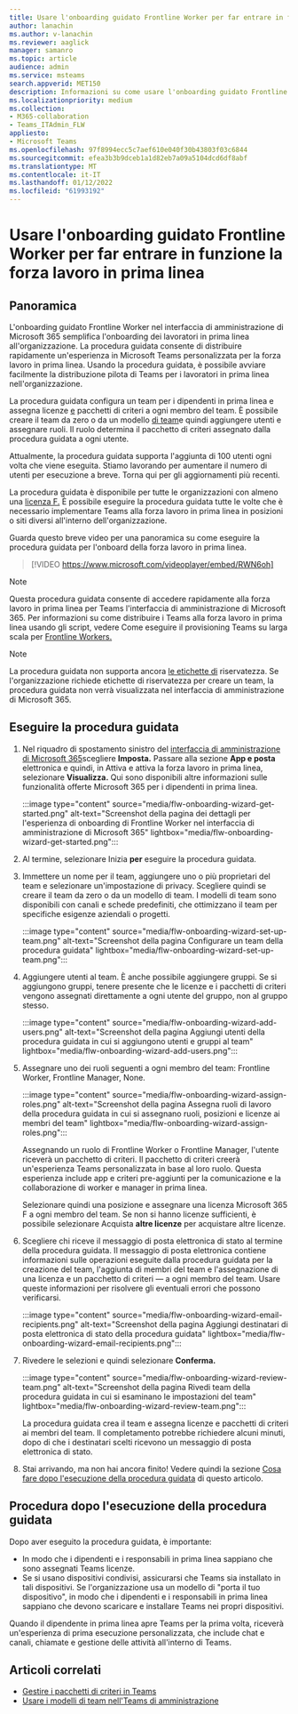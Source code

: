 ```yaml
---
title: Usare l'onboarding guidato Frontline Worker per far entrare in funzione la forza lavoro in prima linea
author: lanachin
ms.author: v-lanachin
ms.reviewer: aaglick
manager: samanro
ms.topic: article
audience: admin
ms.service: msteams
search.appverid: MET150
description: Informazioni su come usare l'onboarding guidato Frontline Worker per distribuire rapidamente un'esperienza Teams personalizzata per i dipendenti e i responsabili in prima linea nell'organizzazione.
ms.localizationpriority: medium
ms.collection:
- M365-collaboration
- Teams_ITAdmin_FLW
appliesto:
- Microsoft Teams
ms.openlocfilehash: 97f8994ecc5c7aef610e040f30b43803f03c6844
ms.sourcegitcommit: efea3b3b9dceb1a1d82eb7a09a5104dcd6df8abf
ms.translationtype: MT
ms.contentlocale: it-IT
ms.lasthandoff: 01/12/2022
ms.locfileid: "61993192"
---
```

# <a name="use-the-frontline-worker-onboarding-wizard-to-get-your-frontline-workforce-up-and-running"></a>Usare l'onboarding guidato Frontline Worker per far entrare in funzione la forza lavoro in prima linea

## <a name="overview"></a>Panoramica

L'onboarding guidato Frontline Worker nel interfaccia di amministrazione di Microsoft 365 semplifica l'onboarding dei lavoratori in prima linea all'organizzazione. La procedura guidata consente di distribuire rapidamente un'esperienza in Microsoft Teams personalizzata per la forza lavoro in prima linea. Usando la procedura guidata, è possibile avviare facilmente la distribuzione pilota di Teams per i lavoratori in prima linea nell'organizzazione.

La procedura guidata configura un team per i dipendenti in prima linea e assegna licenze [e](manage-policy-packages.md) pacchetti di criteri a ogni membro del team. È possibile creare il team da zero o da un modello [di team](get-started-with-teams-templates-in-the-admin-console.md)e quindi aggiungere utenti e assegnare ruoli. Il ruolo determina il pacchetto di criteri assegnato dalla procedura guidata a ogni utente.

Attualmente, la procedura guidata supporta l'aggiunta di 100 utenti ogni volta che viene eseguita. Stiamo lavorando per aumentare il numero di utenti per esecuzione a breve. Torna qui per gli aggiornamenti più recenti.

La procedura guidata è disponibile per tutte le organizzazioni con almeno una [licenza F.](https://www.microsoft.com/microsoft-365/enterprise/frontline) È possibile eseguire la procedura guidata tutte le volte che è necessario implementare Teams alla forza lavoro in prima linea in posizioni o siti diversi all'interno dell'organizzazione.

Guarda questo breve video per una panoramica su come eseguire la procedura guidata per l'onboard della forza lavoro in prima linea.

> [!VIDEO https://www.microsoft.com/videoplayer/embed/RWN6oh]

> [!NOTE]
> Questa procedura guidata consente di accedere rapidamente alla forza lavoro in prima linea per Teams l'interfaccia di amministrazione di Microsoft 365. Per informazioni su come distribuire i Teams alla forza lavoro in prima linea usando gli script, vedere Come eseguire il provisioning Teams su larga scala per [Frontline Workers.](flw-scripted-deployment.md)

> [!NOTE]
> La procedura guidata non supporta ancora [le etichette di](sensitivity-labels.md) riservatezza. Se l'organizzazione richiede etichette di riservatezza per creare un team, la procedura guidata non verrà visualizzata nel interfaccia di amministrazione di Microsoft 365.

## <a name="run-the-wizard"></a>Eseguire la procedura guidata

1. Nel riquadro di spostamento sinistro del [interfaccia di amministrazione di Microsoft 365](https://admin.microsoft.com/)scegliere **Imposta.** Passare alla sezione **App e posta** elettronica e quindi, in Attiva e attiva la forza lavoro in prima linea, selezionare **Visualizza.**  Qui sono disponibili altre informazioni sulle funzionalità offerte Microsoft 365 per i dipendenti in prima linea.

    :::image type="content" source="media/flw-onboarding-wizard-get-started.png" alt-text="Screenshot della pagina dei dettagli per l'esperienza di onboarding di Frontline Worker nel interfaccia di amministrazione di Microsoft 365" lightbox="media/flw-onboarding-wizard-get-started.png":::

2. Al termine, selezionare Inizia **per** eseguire la procedura guidata.

3. Immettere un nome per il team, aggiungere uno o più proprietari del team e selezionare un'impostazione di privacy. Scegliere quindi se creare il team da zero o da un modello di team. I modelli di team sono disponibili con canali e schede predefiniti, che ottimizzano il team per specifiche esigenze aziendali o progetti.

    :::image type="content" source="media/flw-onboarding-wizard-set-up-team.png" alt-text="Screenshot della pagina Configurare un team della procedura guidata" lightbox="media/flw-onboarding-wizard-set-up-team.png":::

4. Aggiungere utenti al team. È anche possibile aggiungere gruppi. Se si aggiungono gruppi, tenere presente che le licenze e i pacchetti di criteri vengono assegnati direttamente a ogni utente del gruppo, non al gruppo stesso.

    :::image type="content" source="media/flw-onboarding-wizard-add-users.png" alt-text="Screenshot della pagina Aggiungi utenti della procedura guidata in cui si aggiungono utenti e gruppi al team" lightbox="media/flw-onboarding-wizard-add-users.png":::

5. Assegnare uno dei ruoli seguenti a ogni membro del team: Frontline Worker, Frontline Manager, None. 
  
    :::image type="content" source="media/flw-onboarding-wizard-assign-roles.png" alt-text="Screenshot della pagina Assegna ruoli di lavoro della procedura guidata in cui si assegnano ruoli, posizioni e licenze ai membri del team" lightbox="media/flw-onboarding-wizard-assign-roles.png":::

    Assegnando un ruolo di Frontline Worker o Frontline Manager, l'utente riceverà un pacchetto di criteri. Il pacchetto di criteri creerà un'esperienza Teams personalizzata in base al loro ruolo. Questa esperienza include app e criteri pre-aggiunti per la comunicazione e la collaborazione di worker e manager in prima linea.

    Selezionare quindi una posizione e assegnare una licenza Microsoft 365 F a ogni membro del team. Se non si hanno licenze sufficienti, è possibile selezionare Acquista **altre licenze** per acquistare altre licenze.  

6. Scegliere chi riceve il messaggio di posta elettronica di stato al termine della procedura guidata. Il messaggio di posta elettronica contiene informazioni sulle operazioni eseguite dalla procedura guidata per la creazione del team, l'aggiunta di membri del team e l'assegnazione di una licenza e un pacchetto di criteri &mdash; a ogni membro del team. Usare queste informazioni per risolvere gli eventuali errori che possono verificarsi.

    :::image type="content" source="media/flw-onboarding-wizard-email-recipients.png" alt-text="Screenshot della pagina Aggiungi destinatari di posta elettronica di stato della procedura guidata" lightbox="media/flw-onboarding-wizard-email-recipients.png":::

7. Rivedere le selezioni e quindi selezionare **Conferma.**

    :::image type="content" source="media/flw-onboarding-wizard-review-team.png" alt-text="Screenshot della pagina Rivedi team della procedura guidata in cui si esaminano le impostazioni del team" lightbox="media/flw-onboarding-wizard-review-team.png":::

    La procedura guidata crea il team e assegna licenze e pacchetti di criteri ai membri del team. Il completamento potrebbe richiedere alcuni minuti, dopo di che i destinatari scelti ricevono un messaggio di posta elettronica di stato.

8. Stai arrivando, ma non hai ancora finito! Vedere quindi la sezione [Cosa fare dopo l'esecuzione della procedura guidata](#what-to-do-after-running-the-wizard) di questo articolo.

## <a name="what-to-do-after-running-the-wizard"></a>Procedura dopo l'esecuzione della procedura guidata

Dopo aver eseguito la procedura guidata, è importante:

- In modo che i dipendenti e i responsabili in prima linea sappiano che sono assegnati Teams licenze.
- Se si usano dispositivi condivisi, assicurarsi che Teams sia installato in tali dispositivi. Se l'organizzazione usa un modello di "porta il tuo dispositivo", in modo che i dipendenti e i responsabili in prima linea sappiano che devono scaricare e installare Teams nei propri dispositivi.

Quando il dipendente in prima linea apre Teams per la prima volta, riceverà un'esperienza di prima esecuzione personalizzata, che include chat e canali, chiamate e gestione delle attività all'interno di Teams.

## <a name="related-articles"></a>Articoli correlati

- [Gestire i pacchetti di criteri in Teams](manage-policy-packages.md)
- [Usare i modelli di team nell'Teams di amministrazione](get-started-with-teams-templates-in-the-admin-console.md)
